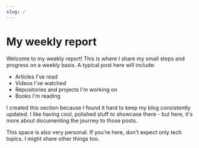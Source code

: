 ```yaml
---
slug: /
---
```


# My weekly report

Welcome to my weekly report! This is where I share my small steps and progress on a weekly basis. A typical post here will include:

- Articles I've read
- Videos I've watched
- Repositories and projects I'm working on
- Books I'm reading

I created this section because I found it hard to keep my blog consistently updated. I like having cool, polished stuff to showcase there - but here, it's more about documenting the journey to those posts.

This space is also very personal. If you're here, don't expect only tech topics. I might share other things too.